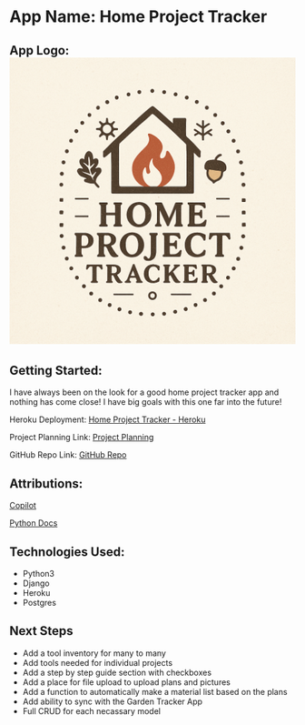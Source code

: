 # App Name: Home Project Tracker
## App Logo: ![App Logo](<main_app/static/images/home-project-tracker-logo.png>)

## Getting Started:

I have always been on the look for a good home project tracker app and nothing has come close! I have big goals with this one far into the future!

Heroku Deployment: [Home Project Tracker - Heroku](https://homeprojecttracker-67239e1c1bac.herokuapp.com/)

Project Planning Link: [Project Planning]()

GitHub Repo Link: [GitHub Repo]()

## Attributions:

[Copilot](https://copilot.microsoft.com/)

[Python Docs](https://docs.python.org/)

## Technologies Used:

- Python3
- Django
- Heroku
- Postgres

## Next Steps

- Add a tool inventory for many to many
- Add tools needed for individual projects
- Add a step by step guide section with checkboxes
- Add a place for file upload to upload plans and pictures
- Add a function to automatically make a material list based on the plans
- Add ability to sync with the Garden Tracker App
- Full CRUD for each necassary model
